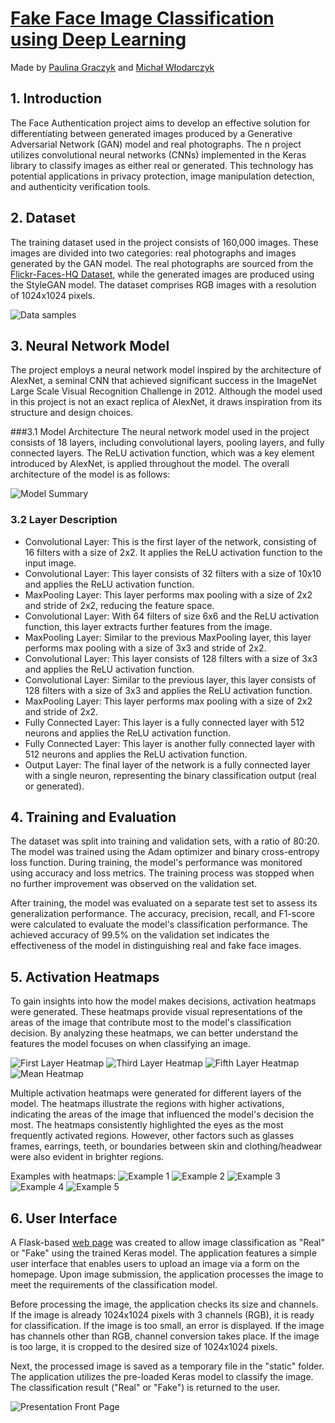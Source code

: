 #   [Fake Face Image Classification using Deep Learning](link)
Made by [Paulina Graczyk](https://gitlab.com/paulina_g1) and [Michał Włodarczyk](https://github.com/mwlodarzc/)

##  1. Introduction
The Face Authentication project aims to develop an effective solution for differentiating between generated images produced by a Generative Adversarial Network (GAN) model and real photographs. The n project utilizes convolutional neural networks (CNNs) implemented in the Keras library to classify images as either real or generated. This technology has potential applications in privacy protection, image manipulation detection, and authenticity verification tools.


##  2. Dataset
The training dataset used in the project consists of 160,000 images. These images are divided into two categories: real photographs and images generated by the GAN model. The real photographs are sourced from the [Flickr-Faces-HQ Dataset](https://github.com/NVlabs/ffhq-dataset), while the generated images are produced using the StyleGAN model. The dataset comprises RGB images with a resolution of 1024x1024 pixels.

![Data samples](graphs/samples.png)



##  3. Neural Network Model
The project employs a neural network model inspired by the architecture of AlexNet, a seminal CNN that achieved significant success in the ImageNet Large Scale Visual Recognition Challenge in 2012. Although the model used in this project is not an exact replica of AlexNet, it draws inspiration from its structure and design choices.

###3.1 Model Architecture
The neural network model used in the project consists of 18 layers, including convolutional layers, pooling layers, and fully connected layers. The ReLU activation function, which was a key element introduced by AlexNet, is applied throughout the model. The overall architecture of the model is as follows:


![Model Summary](graphs/dropout_model_summary.png)

### 3.2 Layer Description
 - Convolutional Layer: This is the first layer of the network, consisting of 16 filters with a size of 2x2. It applies the ReLU activation function to the input image.
 - Convolutional Layer: This layer consists of 32 filters with a size of 10x10 and applies the ReLU activation function.
 - MaxPooling Layer: This layer performs max pooling with a size of 2x2 and stride of 2x2, reducing the feature space.
 - Convolutional Layer: With 64 filters of size 6x6 and the ReLU activation function, this layer extracts further features from the image.
 - MaxPooling Layer: Similar to the previous MaxPooling layer, this layer performs max pooling with a size of 3x3 and stride of 2x2.
 - Convolutional Layer: This layer consists of 128 filters with a size of 3x3 and applies the ReLU activation function.
 - Convolutional Layer: Similar to the previous layer, this layer consists of 128 filters with a size of 3x3 and applies the ReLU activation function.
 - MaxPooling Layer: This layer performs max pooling with a size of 2x2 and stride of 2x2.
 - Fully Connected Layer: This layer is a fully connected layer with 512 neurons and applies the ReLU activation function.
 - Fully Connected Layer: This layer is another fully connected layer with 512 neurons and applies the ReLU activation function.
 - Output Layer: The final layer of the network is a fully connected layer with a single neuron, representing the binary classification output (real or generated).



##  4. Training and Evaluation
The dataset was split into training and validation sets, with a ratio of 80:20. The model was trained using the Adam optimizer and binary cross-entropy loss function. During training, the model's performance was monitored using accuracy and loss metrics. The training process was stopped when no further improvement was observed on the validation set.

After training, the model was evaluated on a separate test set to assess its generalization performance. The accuracy, precision, recall, and F1-score were calculated to evaluate the model's classification performance. The achieved accuracy of 99.5% on the validation set indicates the effectiveness of the model in distinguishing real and fake face images.

##  5. Activation Heatmaps
To gain insights into how the model makes decisions, activation heatmaps were generated. These heatmaps provide visual representations of the areas of the image that contribute most to the model's classification decision. By analyzing these heatmaps, we can better understand the features the model focuses on when classifying an image.

![First Layer Heatmap](graphs/img_heatmaps/layer1_all.png)
![Third Layer Heatmap](graphs/img_heatmaps/layer3_all.png)
![Fifth Layer Heatmap](graphs/img_heatmaps/layer5_all.png)
![Mean Heatmap](graphs/img_heatmaps/mean.png)


Multiple activation heatmaps were generated for different layers of the model. The heatmaps illustrate the regions with higher activations, indicating the areas of the image that influenced the model's decision the most. The heatmaps consistently highlighted the eyes as the most frequently activated regions. However, other factors such as glasses frames, earrings, teeth, or boundaries between skin and clothing/headwear were also evident in brighter regions.

Examples with heatmaps:
![Example 1](graphs/img_heatmaps/other_example.png)
![Example 2](graphs/img_heatmaps/other_example2.png)
![Example 3](graphs/img_heatmaps/other_example3.png)
![Example 4](graphs/img_heatmaps/other_example4.png)
![Example 5](graphs/img_heatmaps/other_example5.png)










##  6. User Interface
A Flask-based [web page](link) was created to allow image classification as "Real" or "Fake" using the trained Keras model. The application features a simple user interface that enables users to upload an image via a form on the homepage. Upon image submission, the application processes the image to meet the requirements of the classification model.

Before processing the image, the application checks its size and channels. If the image is already 1024x1024 pixels with 3 channels (RGB), it is ready for classification. If the image is too small, an error is displayed. If the image has channels other than RGB, channel conversion takes place. If the image is too large, it is cropped to the desired size of 1024x1024 pixels.

Next, the processed image is saved as a temporary file in the "static" folder. The application utilizes the pre-loaded Keras model to classify the image. The classification result ("Real" or "Fake") is returned to the user.


![Presentation Front Page](graphs/interface.png)
